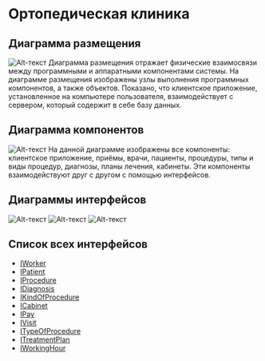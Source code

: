# Ортопедическая клиника
## Диаграмма размещения
![Alt-текст](https://pp.userapi.com/c852220/v852220290/4b622/ilVo2HR1RIc.jpg "Диаграмма размещения")
Диаграмма размещения отражает физические взаимосвязи между программными и аппаратными компонентами системы. 
На диаграмме размещения изображены узлы выполнения программных компонентов, а также объектов. 
Показано, что клиентское приложение, установленное на компьютере пользователя, 
взаимодействует с сервером, который содержит в себе базу данных.
## Диаграмма компонентов
![Alt-текст](https://pp.userapi.com/c852220/v852220290/4b635/gdEeurMg-8s.jpg "Диаграмма компонентов")
На данной диаграмме изображены все компоненты: клиентское приложение, приёмы, врачи, пациенты, процедуры, типы и виды процедур, диагнозы, планы лечения, кабинеты. 
Эти компоненты взаимодействуют друг с другом с помощью интерфейсов.
## Диаграммы интерфейсов
![Alt-текст](https://pp.userapi.com/c852220/v852220290/4b649/SVY6coOU2xA.jpg "Диаграмма интерфейсов")
![Alt-текст](https://pp.userapi.com/c852220/v852220290/4b658/3jNNkoUslDA.jpg "Диаграмма интерфейсов")
![Alt-текст](https://pp.userapi.com/c852220/v852220290/4b662/saUHrJSvwQo.jpg "Диаграмма интерфейсов")
## Список всех интерфейсов
* [IWorker](https://github.com/gogganesko/Orho/blob/master/docs/IWorker.md "Интерфейс IWorker")
* [IPatient](https://github.com/gogganesko/Orho/blob/master/docs/IPatient.md "Интерфейс IPatient")
* [IProcedure](https://github.com/gogganesko/Orho/blob/master/docs/IProcedure.md "Интерфейс IProcedure")
* [IDiagnosis](https://github.com/gogganesko/Orho/blob/master/docs/IDiagnosis.md "Интерфейс IDiagnosis")
* [IKindOfProcedure](https://github.com/gogganesko/Orho/blob/master/docs/IKindOfProcedure.md "Интерфейс IKindOfProcedure")
* [ICabinet](https://github.com/gogganesko/Orho/blob/master/docs/ICabinet.md "Интерфейс ICabinet")
* [IPay](https://github.com/gogganesko/Orho/blob/master/docs/IPay.md "Интерфейс IPay")
* [IVisit](https://github.com/gogganesko/Orho/blob/master/docs/IVisit.md "Интерфейс IVisit")
* [ITypeOfProcedure](https://github.com/gogganesko/Orho/blob/master/docs/ITypeOfProcedure.md "Интерфейс ITypeOfProcedure")
* [ITreatmentPlan](https://github.com/gogganesko/Orho/blob/master/docs/ITreatmentPlan.md "Интерфейс ITreatmentPlan")
* [IWorkingHour](https://github.com/gogganesko/Orho/blob/master/docs/IWorkingHour.md "Интерфейс IWorkingHour")